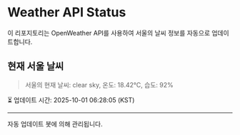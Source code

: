 
# Weather API Status

이 리포지토리는 OpenWeather API를 사용하여 서울의 날씨 정보를 자동으로 업데이트합니다.

## 현재 서울 날씨
> 서울의 현재 날씨: clear sky, 온도: 18.42°C, 습도: 92%

⏳ 업데이트 시간: 2025-10-01 06:28:05 (KST)

---
자동 업데이트 봇에 의해 관리됩니다.
